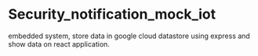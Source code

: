 # Security_notification_mock_iot
embedded system, store data in google cloud datastore using express and show data on react application.
